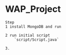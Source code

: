 # WAP_Project
    Step
    1 install MongoDB and run
    
    2 run initial script 
        `script/Script.java`
    
    3.
    
